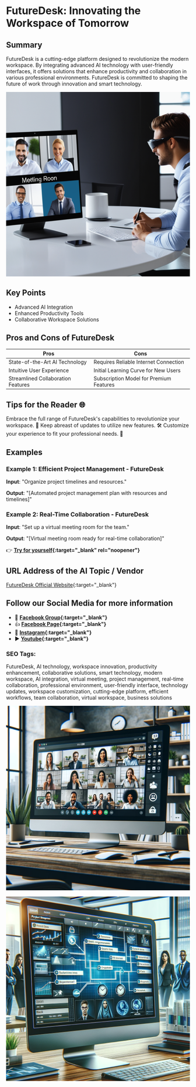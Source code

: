 
# FutureDesk: Innovating the Workspace of Tomorrow

## Summary
FutureDesk is a cutting-edge platform designed to revolutionize the modern workspace. By integrating advanced AI technology with user-friendly interfaces, it offers solutions that enhance productivity and collaboration in various professional environments. FutureDesk is committed to shaping the future of work through innovation and smart technology.

![Alt text](futuremeeting.webp)


## Key Points
- Advanced AI Integration
- Enhanced Productivity Tools
- Collaborative Workspace Solutions

## Pros and Cons of FutureDesk
| Pros | Cons |
|------|------|
| State-of-the-Art AI Technology | Requires Reliable Internet Connection |
| Intuitive User Experience | Initial Learning Curve for New Users |
| Streamlined Collaboration Features | Subscription Model for Premium Features |

## Tips for the Reader 🌐
Embrace the full range of FutureDesk's capabilities to revolutionize your workspace. 🚀 Keep abreast of updates to utilize new features. 🛠 Customize your experience to fit your professional needs. 💼

## Examples
### Example 1: Efficient Project Management - FutureDesk
**Input**: 
"Organize project timelines and resources."

**Output**: 
"[Automated project management plan with resources and timelines]"

### Example 2: Real-Time Collaboration - FutureDesk
**Input**: 
"Set up a virtual meeting room for the team."

**Output**: 
"[Virtual meeting room ready for real-time collaboration]"

👉 **[Try for yourself](https://www.futuredesk.io/welcome){:target="_blank" rel="noopener"}**

## URL Address of the AI Topic / Vendor
[FutureDesk Official Website](https://www.futuredesk.io/welcome){:target="_blank"}

## Follow our Social Media for more information
- 📘 **[Facebook Group](https://www.facebook.com/groups/trionxai){:target="_blank"}**
- 👍 **[Facebook Page](https://www.facebook.com/ai.trionxai){:target="_blank"}**
- 📸 **[Instagram](https://www.instagram.com/trionxai/){:target="_blank"}**
- ▶️ **[Youtube](https://www.youtube.com/@robotdocs/){:target="_blank"}**


### SEO Tags:
FutureDesk, AI technology, workspace innovation, productivity enhancement, collaborative solutions, smart technology, modern workspace, AI integration, virtual meeting, project management, real-time collaboration, professional environment, user-friendly interface, technology updates, workspace customization, cutting-edge platform, efficient workflows, team collaboration, virtual workspace, business solutions

![Alt text](futurezoommeeting.webp)


![Alt text](futuredesk1.webp)